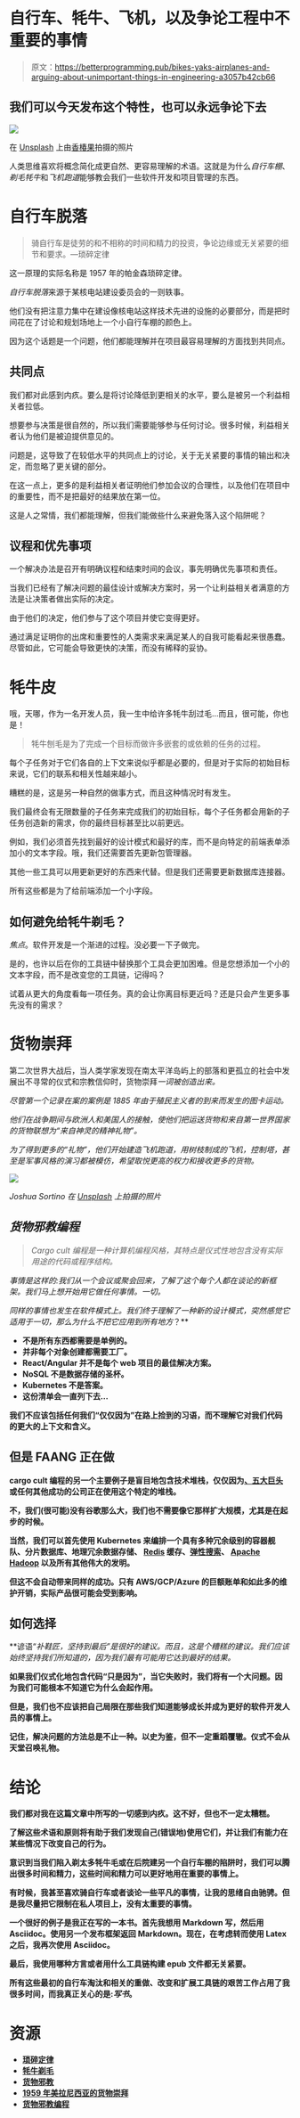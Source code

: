 # 自行车、牦牛、飞机，以及争论工程中不重要的事情

> 原文：<https://betterprogramming.pub/bikes-yaks-airplanes-and-arguing-about-unimportant-things-in-engineering-a3057b42cb66>

## 我们可以今天发布这个特性，也可以永远争论下去

![](img/1049bb28e1efcf4401f6dfa34d7c0d96.png)

在 [Unsplash](https://unsplash.com/?utm_source=unsplash&utm_medium=referral&utm_content=creditCopyText) 上由[香椿果](https://unsplash.com/@toomastartes?utm_source=unsplash&utm_medium=referral&utm_content=creditCopyText)拍摄的照片

人类思维喜欢将概念简化成更自然、更容易理解的术语。这就是为什么*自行车棚*、*剃毛牦牛*和*飞机跑道*能够教会我们一些软件开发和项目管理的东西。

# 自行车脱落

> 骑自行车是徒劳的和不相称的时间和精力的投资，争论边缘或无关紧要的细节和要求。—琐碎定律

这一原理的实际名称是 1957 年的帕金森琐碎定律。

*自行车脱落*来源于某核电站建设委员会的一则轶事。

他们没有把注意力集中在建设像核电站这样技术先进的设施的必要部分，而是把时间花在了讨论和规划场地上一个小自行车棚的颜色上。

因为这个话题是一个问题，他们都能理解并在项目最容易理解的方面找到共同点。

## 共同点

我们都对此感到内疚。要么是将讨论降低到更相关的水平，要么是被另一个利益相关者拉低。

想要参与决策是很自然的，所以我们需要能够参与任何讨论。很多时候，利益相关者认为他们是被迫提供意见的。

问题是，这导致了在较低水平的共同点上的讨论，关于无关紧要的事情的输出和决定，而忽略了更关键的部分。

在这一点上，更多的是利益相关者证明他们参加会议的合理性，以及他们在项目中的重要性，而不是把最好的结果放在第一位。

这是人之常情，我们都能理解，但我们能做些什么来避免落入这个陷阱呢？

## 议程和优先事项

一个解决办法是召开有明确议程和结束时间的会议，事先明确优先事项和责任。

当我们已经有了解决问题的最佳设计或解决方案时，另一个让利益相关者满意的方法是让决策者做出实际的决定。

由于他们的决定，他们参与了这个项目并使它变得更好。

通过满足证明你的出席和重要性的人类需求来满足某人的自我可能看起来很愚蠢。尽管如此，它可能会导致更快的决策，而没有稀释的妥协。

# 牦牛皮

哦，天哪，作为一名开发人员，我一生中给许多牦牛刮过毛…而且，很可能，你也是！

> 牦牛刨毛是为了完成一个目标而做许多嵌套的或依赖的任务的过程。

每个子任务对于它们各自的上下文来说似乎都是必要的，但是对于实际的初始目标来说，它们的联系和相关性越来越小。

糟糕的是，这是另一种自然的做事方式，而且这种情况时有发生。

我们最终会有无限数量的子任务来完成我们的初始目标，每个子任务都会用新的子任务创造新的需求，你的最终目标甚至比以前更远。

例如，我们必须首先找到最好的设计模式和最好的库，而不是向特定的前端表单添加小的文本字段。哦，我们还需要首先更新包管理器。

其他一些工具可以用更新更好的东西来代替。但是我们还需要更新数据库连接器。

所有这些都是为了给前端添加一个小字段。

## 如何避免给牦牛剃毛？

*焦点*。软件开发是一个渐进的过程。没必要一下子做完。

是的，也许以后在你的工具链中替换那个工具会更加困难。但是您想添加一个小的文本字段，而不是改变您的工具链，记得吗？

试着从更大的角度看每一项任务。真的会让你离目标更近吗？还是只会产生更多事先没有的需求？

# 货物崇拜

第二次世界大战后，当人类学家发现在南太平洋岛屿上的部落和更孤立的社会中发展出不寻常的仪式和宗教信仰时，货物崇拜[](https://www.scientificamerican.com/article/1959-cargo-cults-melanesia/)*一词被创造出来。*

*尽管第一个记录在案的案例是 1885 年由于殖民主义者的到来而发生的图卡运动。*

*他们在战争期间与欧洲人和美国人的接触，使他们把运送货物和来自第一世界国家的货物联想为“来自神灵的精神礼物”。*

*为了得到更多的“礼物”，他们开始建造飞机跑道，用树枝制成的飞机，控制塔，甚至是军事风格的演习都被模仿，希望取悦更高的权力和接收更多的货物。*

*![](img/4ac5133407494ba01293b380874a63bc.png)*

*Joshua Sortino 在 [Unsplash](https://unsplash.com/s/photos/wreck?utm_source=unsplash&utm_medium=referral&utm_content=creditCopyText) 上拍摄的照片*

## *货物邪教编程*

> *Cargo cult 编程是一种计算机编程风格，其特点是仪式性地包含没有实际用途的代码或程序结构。*

*事情是这样的:我们从一个会议或聚会回来，了解了这个每个人都在谈论的新框架。我们马上想开始用它做任何事情。*一切*。*

*同样的事情也发生在软件模式上。我们终于理解了一种新的设计模式，突然感觉它适用于一切，那么为什么不把它应用到所有地方*？**

*   **不是所有东西都需要是单例的。**
*   **并非每个对象创建都需要工厂。**
*   **React/Angular 并不是每个 web 项目的最佳解决方案。**
*   **NoSQL 不是数据存储的圣杯。**
*   **Kubernetes 不是答案。**
*   **这份清单会一直列下去…**

**我们不应该包括任何我们“仅仅因为”在路上捡到的习语，而不理解它对我们代码的更大的上下文和含义。**

## **但是 FAANG 正在做**

**cargo cult 编程的另一个主要例子是盲目地包含技术堆栈，仅仅因为[、五大巨头](https://en.wikipedia.org/wiki/Facebook,_Apple,_Amazon,_Netflix_and_Google)或任何其他成功的公司正在使用这个特定的堆栈。**

**不，我们(很可能)没有谷歌那么大，我们也不需要像它那样扩大规模，尤其是在起步的时候。**

**当然，我们可以首先使用 Kubernetes 来编排一个具有多种冗余级别的容器舰队、分片数据库、地理冗余数据存储、 [Redis](https://redis.io/) 缓存、[弹性搜索](https://www.elastic.co/)、 [Apache Hadoop](https://hadoop.apache.org/) 以及所有其他伟大的发明。**

**但这不会自动带来同样的成功。只有 AWS/GCP/Azure 的巨额账单和如此多的维护开销，实际产品很可能会受到影响。**

## **如何选择**

**谚语“*补鞋匠，坚持到最后”*是很好的建议。而且，这是个糟糕的建议。我们应该始终坚持我们所知道的，因为我们最有可能用它达到最好的结果。**

**如果我们仪式化地包含代码“只是因为”，当它失败时，我们将有一个大问题。因为我们可能根本不知道它为什么会起作用。**

**但是，我们也不应该把自己局限在那些我们知道能够成长并成为更好的软件开发人员的事情上。**

**记住，解决问题的方法总是不止一种。以史为鉴，但不一定重蹈覆辙。仪式不会从天堂召唤礼物。**

# **结论**

**我们都对我在这篇文章中所写的一切感到内疚。这不好，但也不一定太糟糕。**

**了解这些术语和原则将有助于我们发现自己(错误地)使用它们，并让我们有能力在某些情况下改变自己的行为。**

**意识到当我们陷入剃太多牦牛毛或在后院建另一个自行车棚的陷阱时，我们可以腾出很多时间和精力，这些时间和精力可以更好地用在重要的事情上。**

**有时候，我甚至喜欢骑自行车或者谈论一些平凡的事情，让我的思绪自由驰骋。但是我尽量把它限制在私人项目上，没有太重要的事情。**

**一个很好的例子是我正在写的一本书。首先我想用 Markdown 写，然后用 Asciidoc。使用另一个发布框架返回 Markdown。现在，在考虑转而使用 Latex 之后，我再次使用 Asciidoc。**

**最后，我使用哪种方言或者用什么工具链构建 epub 文件都无关紧要。**

**所有这些最初的自行车淘汰和相关的重做、改变和扩展工具链的艰苦工作占用了我很多时间，而我真正关心的是:*写书*。**

# **资源**

*   **[琐碎定律](https://en.wikipedia.org/wiki/Law_of_triviality)**
*   **[牦牛剃毛](https://en.wiktionary.org/wiki/yak_shaving)**
*   **[货物邪教](https://en.wikipedia.org/wiki/Cargo_cult)**
*   **[1959 年美拉尼西亚的货物崇拜](https://www.scientificamerican.com/article/1959-cargo-cults-melanesia/)**
*   **[货物邪教编程](https://en.wikipedia.org/wiki/Cargo_cult_programming)**